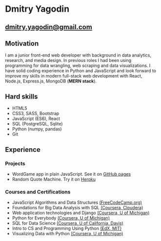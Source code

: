 # Dmitry Yagodin
## dmitry.yagodin@gmail.com
## Motivation
I am a junior front-end web developer with background in data analytics, research, and media design. In previous roles I had been using programming for data wrangling, web scraping and data visualizations. I have solid coding experience in Python and JavaScript and look forward to improve my skills in modern full-stack web development with React, Node.js, Express.js, MongoDB (**MERN stack**). 

## Hard skills
- HTML5
- CSS3, SASS, Bootstrap
- JavaScript (ES6), React
- SQL (PostgreSQL, Sqlite)
- Python (numpy, pandas)
- Git
## Experience
### Projects
- WordGame app in plain JavaScript. See it on [GitHub pages](https://dmitryyagodin.github.io/word-game/)
- Random Quote Machine. Try it on [Heroku](https://tweet-a-quote.herokuapp.com/)
### Courses and Certifications
- JavaScript Algorithms and Data Structures [(FreeCodeCamp.org)](https://bit.ly/362GSdt)
- Foundations for Big Data Analysis with SQL [(Coursera, Cloudera)](http://bit.ly/3ixJWTY)
- Web application technologies and Django [(Coursera, U of Michigan)](http://bit.ly/2KFcNcG)
- Python for Everybody [(Coursera, U of Michigan)](http://bit.ly/361pFBs)
- SQL for Data Science [(Coursera, U of California, Davis)](http://bit.ly/2LWFSRg)
- Intro to CS and Programming Using Python [(EdX, MIT)](http://bit.ly/3qGgkXA)
- Visualizing Data with Python [(Coursera, U of Michigan)](http://bit.ly/3sGG3kx)

